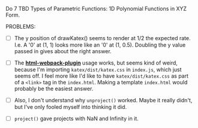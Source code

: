 Do 7 TBD Types of Parametric Functions: 1D Polynomial Functions in XYZ Form.



PROBLEMS:

- [ ] The y position of drawKatex() seems to render at 1/2 the expected rate.  I.e. A '0' at (1, 1) looks more like an '0' at (1, 0.5).  Doubling the y value passed in gives about the right answer.

- [ ] The [**html-webpack-plugin**](https://github.com/jantimon/html-webpack-plugin) usage works, but seems kind of weird, because I'm importing `katex/dist/katex.css` in `index.js`, which just seems off.  I feel more like I'd like to have `katex/dist/katex.css` as part of a `<link>` tag in the `index.html`.  Making a template `index.html` would probably be the easiest answer.

- [ ] Also, I don't understand why `unproject()` worked.  Maybe it really didn't, but I've only fooled myself into thinking it did.

- [ ] `project()` gave projects with NaN and Infinity in it.

   

